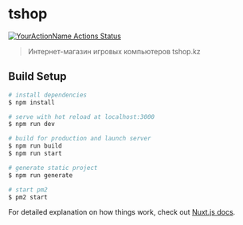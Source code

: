 # tshop
[![YourActionName Actions Status](https://github.com/{userName}/{repoName}/workflows/{workflowName}/badge.svg)](https://github.com/{userName}/{repoName}/actions)


> Интернет-магазин игровых компьютеров tshop.kz

## Build Setup

```bash
# install dependencies
$ npm install

# serve with hot reload at localhost:3000
$ npm run dev

# build for production and launch server
$ npm run build
$ npm run start

# generate static project
$ npm run generate

# start pm2
$ pm2 start

```

For detailed explanation on how things work, check out [Nuxt.js docs](https://nuxtjs.org).
